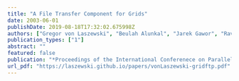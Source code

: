 ```yaml
---
title: "A File Transfer Component for Grids"
date: 2003-06-01
publishDate: 2019-08-18T17:32:02.675998Z
authors: ["Gregor von Laszewski", "Beulah Alunkal", "Jarek Gawor", "Ravi Madhuri", "Pawel Plaszczak", "Xian-He Sun"]
publication_types: ["1"]
abstract: ""
featured: false
publication: "*Proceedings of the International Conferenece on Parallel and Distributed Processing Techniques and Applications*"
url_pdf: "https://laszewski.github.io/papers/vonLaszewski-gridftp.pdf"
---
```


